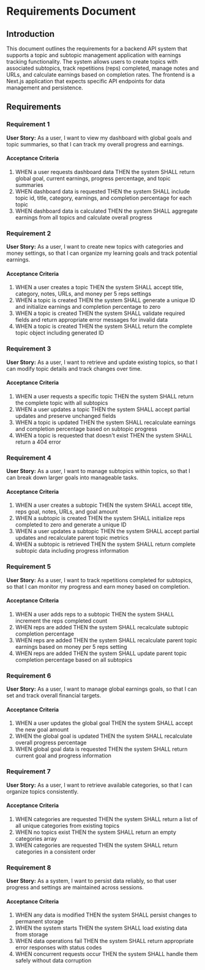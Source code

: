 # Requirements Document

## Introduction

This document outlines the requirements for a backend API system that supports a topic and subtopic management application with earnings tracking functionality. The system allows users to create topics with associated subtopics, track repetitions (reps) completed, manage notes and URLs, and calculate earnings based on completion rates. The frontend is a Next.js application that expects specific API endpoints for data management and persistence.

## Requirements

### Requirement 1

**User Story:** As a user, I want to view my dashboard with global goals and topic summaries, so that I can track my overall progress and earnings.

#### Acceptance Criteria

1. WHEN a user requests dashboard data THEN the system SHALL return global goal, current earnings, progress percentage, and topic summaries
2. WHEN dashboard data is requested THEN the system SHALL include topic id, title, category, earnings, and completion percentage for each topic
3. WHEN dashboard data is calculated THEN the system SHALL aggregate earnings from all topics and calculate overall progress

### Requirement 2

**User Story:** As a user, I want to create new topics with categories and money settings, so that I can organize my learning goals and track potential earnings.

#### Acceptance Criteria

1. WHEN a user creates a topic THEN the system SHALL accept title, category, notes, URLs, and money per 5 reps settings
2. WHEN a topic is created THEN the system SHALL generate a unique ID and initialize earnings and completion percentage to zero
3. WHEN a topic is created THEN the system SHALL validate required fields and return appropriate error messages for invalid data
4. WHEN a topic is created THEN the system SHALL return the complete topic object including generated ID

### Requirement 3

**User Story:** As a user, I want to retrieve and update existing topics, so that I can modify topic details and track changes over time.

#### Acceptance Criteria

1. WHEN a user requests a specific topic THEN the system SHALL return the complete topic with all subtopics
2. WHEN a user updates a topic THEN the system SHALL accept partial updates and preserve unchanged fields
3. WHEN a topic is updated THEN the system SHALL recalculate earnings and completion percentage based on subtopic progress
4. WHEN a topic is requested that doesn't exist THEN the system SHALL return a 404 error

### Requirement 4

**User Story:** As a user, I want to manage subtopics within topics, so that I can break down larger goals into manageable tasks.

#### Acceptance Criteria

1. WHEN a user creates a subtopic THEN the system SHALL accept title, reps goal, notes, URLs, and goal amount
2. WHEN a subtopic is created THEN the system SHALL initialize reps completed to zero and generate a unique ID
3. WHEN a user updates a subtopic THEN the system SHALL accept partial updates and recalculate parent topic metrics
4. WHEN a subtopic is retrieved THEN the system SHALL return complete subtopic data including progress information

### Requirement 5

**User Story:** As a user, I want to track repetitions completed for subtopics, so that I can monitor my progress and earn money based on completion.

#### Acceptance Criteria

1. WHEN a user adds reps to a subtopic THEN the system SHALL increment the reps completed count
2. WHEN reps are added THEN the system SHALL recalculate subtopic completion percentage
3. WHEN reps are added THEN the system SHALL recalculate parent topic earnings based on money per 5 reps setting
4. WHEN reps are added THEN the system SHALL update parent topic completion percentage based on all subtopics

### Requirement 6

**User Story:** As a user, I want to manage global earnings goals, so that I can set and track overall financial targets.

#### Acceptance Criteria

1. WHEN a user updates the global goal THEN the system SHALL accept the new goal amount
2. WHEN the global goal is updated THEN the system SHALL recalculate overall progress percentage
3. WHEN global goal data is requested THEN the system SHALL return current goal and progress information

### Requirement 7

**User Story:** As a user, I want to retrieve available categories, so that I can organize topics consistently.

#### Acceptance Criteria

1. WHEN categories are requested THEN the system SHALL return a list of all unique categories from existing topics
2. WHEN no topics exist THEN the system SHALL return an empty categories array
3. WHEN categories are requested THEN the system SHALL return categories in a consistent order

### Requirement 8

**User Story:** As a system, I want to persist data reliably, so that user progress and settings are maintained across sessions.

#### Acceptance Criteria

1. WHEN any data is modified THEN the system SHALL persist changes to permanent storage
2. WHEN the system starts THEN the system SHALL load existing data from storage
3. WHEN data operations fail THEN the system SHALL return appropriate error responses with status codes
4. WHEN concurrent requests occur THEN the system SHALL handle them safely without data corruption